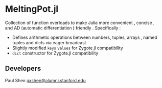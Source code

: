 # MeltingPot.jl
Collection of function overloads to make Julia more convenient , concise , and AD (automatic differentiation ) friendly . Specifically :
* Defines arithmetic operations between numbers, tuples, arrays , named tuples and dicts via eager broadcast 
* Slightly modified `keys` `values` for Zygote.jl compatibility 
* `dict` constructor for Zygote.jl compatibility 

## Developers 
Paul Shen <pxshen@alumni.stanford.edu>